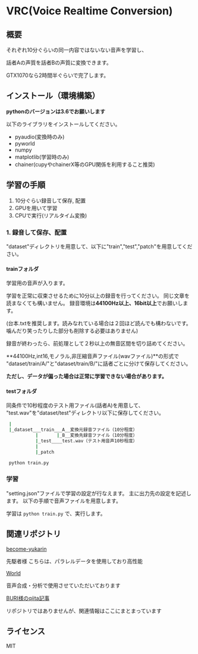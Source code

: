 # VRC(Voice Realtime Conversion)

## 概要
それぞれ10分ぐらいの同一内容ではないない音声を学習し、

話者Aの声質を話者Bの声質に変換できます。

GTX1070なら2時間半ぐらいで完了します。

## インストール（環境構築）

**pythonのバージョンは3.6でお願いします**

以下のライブラリをインストールしてください。

- pyaudio(変換時のみ)
- pyworld
- numpy
- matplotlib(学習時のみ)
- chainer(cupyやchainerX等のGPU関係を利用すること推奨)

## 学習の手順

1. 10分ぐらい録音して保存, 配置
2. GPUを用いて学習
3. CPUで実行(リアルタイム変換)

### 1. 録音して保存、配置

"dataset"ディレクトリを用意して、以下に"train","test","patch"を用意してください。


#### trainフォルダ

学習用の音声が入ります。


学習を正常に収束させるために10分以上の録音を行ってください。
同じ文章を読まなくても構いません。
録音環境は**44100Hz以上、16bit以上**でお願いします。

(台本.txtを推奨します。読みなれている場合は２回ほど読んでも構わないです。噛んだり笑ったりした部分も削除する必要はありません)

録音が終わったら、前処理として２秒以上の無音区間を切り詰めてください。

**44100Hz,int16,モノラル,非圧縮音声ファイル(wavファイル)**の形式で
"dataset/train/A/"と"dataset/train/B/"に話者ごとに分けて保存してください。

**ただし、データが偏った場合は正常に学習できない場合があります。**


#### testフォルダ
同条件で10秒程度のテスト用ファイル(話者A)を用意して、
"test.wav"を"dataset/test"ディレクトリ以下に保存してください。

``` bash
 |
 |_dataset___train___A__変換元録音ファイル（10分程度）
           |       |_B__変換先録音ファイル（10分程度）
           |_test____test.wav（テスト用音声10秒程度）
           |
           |_patch
```


``` bash
 python train.py
```

### 学習
"setting.json"ファイルで学習の設定が行なえます。
主に出力先の設定を記述します。
以下の手順で音声ファイルを用意します。

学習は
`python train.py`
で、実行します。

## 関連リポジトリ

[become-yukarin](https://github.com/Hiroshiba/become-yukarin)

先駆者様
こちらは、パラレルデータを使用しており高性能

[World](https://github.com/mmorise/World)

音声合成・分析で使用させていただいております

[BURI様のqiita記事](https://qiita.com/BURI55/items/e9fdf381087b363c1074)

リポジトリではありませんが、関連情報はここにまとまっています

## ライセンス

MIT

